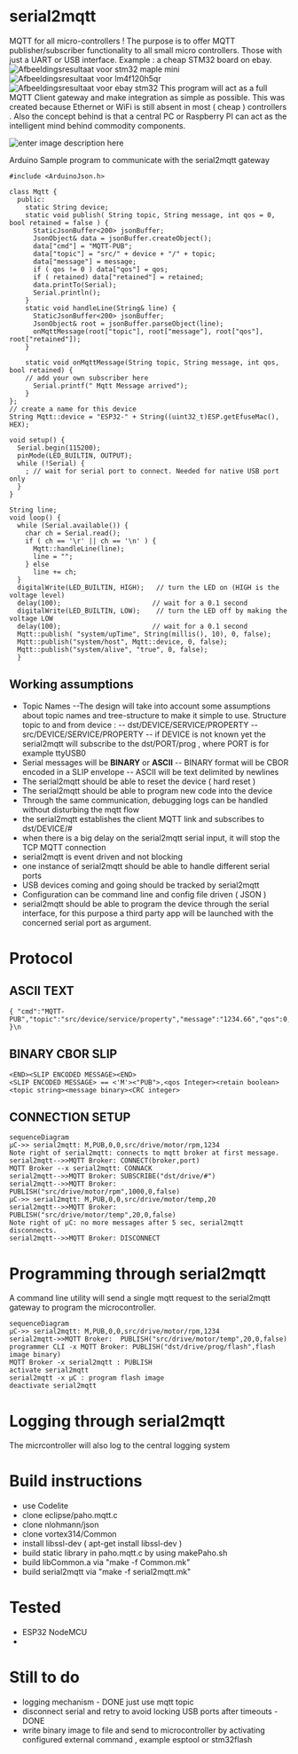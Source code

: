 # serial2mqtt

MQTT for all micro-controllers ! The purpose is to offer MQTT publisher/subscriber functionality to all small micro controllers. Those with just a UART or USB interface.
Example : a cheap STM32 board on ebay.
![Afbeeldingsresultaat voor stm32 maple mini](https://img.staticbg.com/thumb/view/oaupload/banggood/images/8F/4A/3db92309-2e0b-4e4d-b2f1-9b017877ff42.jpg)![Afbeeldingsresultaat voor lm4f120h5qr](https://encrypted-tbn0.gstatic.com/images?q=tbn:ANd9GcSrCMlaYevJNoWyIXyfdzTFL8nwC8WI-fKORO-c50cjDWjGZCqmZA)![Afbeeldingsresultaat voor ebay stm32](http://www.rogerclark.net/wp-content/uploads/2014/11/STM32Mini-300x300.jpg)
This program will act as a full MQTT Client gateway and make integration as simple as possible.
This was created because Ethernet or WiFi is still absent in most ( cheap ) controllers .
Also the concept behind is that a central PC or Raspberry PI can act as the intelligent mind behind commodity components.

![enter image description here](http://drive.google.com/uc?export=view&id=1rGeHOaMEGLJJqxFsd5fnaAE7N1DHoJUI)

Arduino Sample program to communicate with the serial2mqtt  gateway

   

    #include <ArduinoJson.h>

    class Mqtt {
      public:
        static String device;
        static void publish( String topic, String message, int qos = 0, bool retained = false ) {
          StaticJsonBuffer<200> jsonBuffer;
          JsonObject& data = jsonBuffer.createObject();
          data["cmd"] = "MQTT-PUB";
          data["topic"] = "src/" + device + "/" + topic;
          data["message"] = message;
          if ( qos != 0 ) data["qos"] = qos;
          if ( retained) data["retained"] = retained;
          data.printTo(Serial);
          Serial.println();
        }
        static void handleLine(String& line) {
          StaticJsonBuffer<200> jsonBuffer;
          JsonObject& root = jsonBuffer.parseObject(line);
          onMqttMessage(root["topic"], root["message"], root["qos"], root["retained"]);
        }
    
        static void onMqttMessage(String topic, String message, int qos, bool retained) {
        // add your own subscriber here 
          Serial.printf(" Mqtt Message arrived");
        }
    };
    // create a name for this device
    String Mqtt::device = "ESP32-" + String((uint32_t)ESP.getEfuseMac(), HEX);
    
    void setup() {
      Serial.begin(115200);
      pinMode(LED_BUILTIN, OUTPUT);
      while (!Serial) {
        ; // wait for serial port to connect. Needed for native USB port only
      }
    }
    
    String line;
    void loop() {
      while (Serial.available()) {
        char ch = Serial.read();
        if ( ch == '\r' || ch == '\n' ) {
          Mqtt::handleLine(line);
          line = "";
        } else
          line += ch;
      }
      digitalWrite(LED_BUILTIN, HIGH);   // turn the LED on (HIGH is the voltage level)
      delay(100);                       // wait for a 0.1 second
      digitalWrite(LED_BUILTIN, LOW);    // turn the LED off by making the voltage LOW
      delay(100);                       // wait for a 0.1 second
      Mqtt::publish( "system/upTime", String(millis(), 10), 0, false);
      Mqtt::publish("system/host", Mqtt::device, 0, false);
      Mqtt::publish("system/alive", "true", 0, false);
      }


## Working assumptions
- Topic Names 
--The design will take into account some assumptions about topic names and tree-structure to make it simple to use.
Structure topic to and from  device :
-- dst/DEVICE/SERVICE/PROPERTY
-- src/DEVICE/SERVICE/PROPERTY
-- if DEVICE is not known yet the serial2mqtt will subscribe to the dst/PORT/prog , where PORT is for example ttyUSB0
- Serial messages will be **BINARY** or **ASCII**
-- BINARY format will be CBOR encoded in a SLIP envelope
-- ASCII will be text delimited by newlines
- The serial2mqtt should be able to reset the device ( hard reset )
- The serial2mqtt should be able to program new code into the device
- Through the same communication, debugging logs can be handled without disturbing the mqtt flow
- the serial2mqtt establishes the client MQTT link and subscribes to dst/DEVICE/#
- when there is a big delay on the serial2mqtt serial input, it will stop the TCP MQTT connection
- serial2mqtt is event driven and not blocking
- one instance of serial2mqtt should be able to handle different serial ports
- USB devices coming and going should be tracked by serial2mqtt
- Configuration can be command line and config file driven ( JSON )
- serial2mqtt should be able to program the device through the serial interface, for this purpose a third party app will be launched with the concerned serial port as argument.

# Protocol
## ASCII TEXT

    { "cmd":"MQTT-PUB","topic":"src/device/service/property","message":"1234.66","qos":0,"retained":false }\n

## BINARY CBOR SLIP
    <END><SLIP ENCODED MESSAGE><END>
    <SLIP ENCODED MESSAGE> == <'M'><"PUB">,<qos Integer><retain boolean><topic string><message binary><CRC integer>
 ## CONNECTION SETUP
```mermaid
sequenceDiagram
µC->> serial2mqtt: M,PUB,0,0,src/drive/motor/rpm,1234
Note right of serial2mqtt: connects to mqtt broker at first message.
serial2mqtt-->>MQTT Broker: CONNECT(broker,port)
MQTT Broker --x serial2mqtt: CONNACK
serial2mqtt-->>MQTT Broker: SUBSCRIBE("dst/drive/#")
serial2mqtt-->>MQTT Broker: PUBLISH("src/drive/motor/rpm",1000,0,false)
µC->> serial2mqtt: M,PUB,0,0,src/drive/motor/temp,20
serial2mqtt-->>MQTT Broker:  PUBLISH("src/drive/motor/temp",20,0,false)
Note right of µC: no more messages after 5 sec, serial2mqtt disconnects.
serial2mqtt-->>MQTT Broker: DISCONNECT
```
# Programming through serial2mqtt
A command line utility will send a single mqtt request to the serial2mqtt gateway to program the microcontroller.
```mermaid
sequenceDiagram
µC->> serial2mqtt: M,PUB,0,0,src/drive/motor/rpm,1234
serial2mqtt->>MQTT Broker:  PUBLISH("src/drive/motor/temp",20,0,false)
programmer CLI -x MQTT Broker: PUBLISH("dst/drive/prog/flash",flash image binary)
MQTT Broker -x serial2mqtt : PUBLISH
activate serial2mqtt
serial2mqtt -x µC : program flash image
deactivate serial2mqtt
```
# Logging through serial2mqtt
The micrcontroller will also log to the central logging system 

# Build instructions

 - use Codelite
 - clone eclipse/paho.mqtt.c
 - clone nlohmann/json
 - clone vortex314/Common 
 - install libssl-dev ( apt-get  install libssl-dev )
 - build static library in paho.mqtt.c by using makePaho.sh
 - build libCommon.a via "make -f Common.mk"
 - build serial2mqtt via "make -f serial2mqtt.mk" 

# Tested

 - ESP32 NodeMCU
 - 

# Still to do

 - logging mechanism - DONE just use mqtt topic
 - disconnect serial and retry to avoid locking USB ports after timeouts - DONE
 - write binary image to file and send to microcontroller by activating configured external command , example esptool or stm32flash


